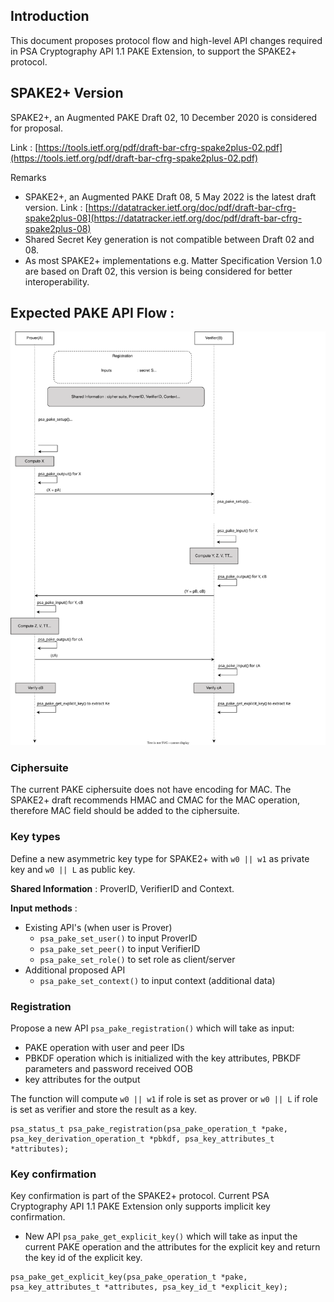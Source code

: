 Introduction
------------

This document proposes protocol flow and high-level API changes required in PSA Cryptography API 1.1 PAKE Extension, to support the SPAKE2+ protocol.

SPAKE2+ Version
---------------

SPAKE2+, an Augmented PAKE Draft 02, 10 December 2020 is considered for proposal.

Link : [https://tools.ietf.org/pdf/draft-bar-cfrg-spake2plus-02.pdf](https://tools.ietf.org/pdf/draft-bar-cfrg-spake2plus-02.pdf)

Remarks

*   SPAKE2+, an Augmented PAKE Draft 08, 5 May 2022 is the latest draft version. Link : [https://datatracker.ietf.org/doc/pdf/draft-bar-cfrg-spake2plus-08](https://datatracker.ietf.org/doc/pdf/draft-bar-cfrg-spake2plus-08)
*   Shared Secret Key generation is not compatible between Draft 02 and 08.
*   As most SPAKE2+ implementations e.g. Matter Specification Version 1.0 are based on Draft 02, this version is being considered for better interoperability.

Expected PAKE API Flow :
------------------------------------
![](SPAKE2PLUS.svg)


### Ciphersuite

The current PAKE ciphersuite does not have encoding for MAC. The SPAKE2+ draft recommends HMAC and CMAC for the MAC operation, therefore MAC field should be added to the ciphersuite.

### Key types

Define a new asymmetric key type for SPAKE2+ with `w0 || w1` as private key and `w0 || L` as public key.

**Shared Information** : ProverID, VerifierID and Context.

**Input methods** :

*   Existing API's (when user is Prover)
    *   `psa_pake_set_user()` to input ProverID
    *   `psa_pake_set_peer()` to input VerifierID
    *   `psa_pake_set_role()` to set role as client/server
*   Additional proposed API
    *   `psa_pake_set_context()` to input context (additional data)

### Registration

Propose a new API `psa_pake_registration()` which will take as input:
* PAKE operation with user and peer IDs
* PBKDF operation which is initialized with the key attributes, PBKDF parameters and password received OOB
* key attributes for the output

The function will compute `w0 || w1` if role is set as prover or `w0 || L` if role is set as verifier and store the result as a key.

```
psa_status_t psa_pake_registration(psa_pake_operation_t *pake, psa_key_derivation_operation_t *pbkdf, psa_key_attributes_t *attributes);
```

### Key confirmation

Key confirmation is part of the SPAKE2+ protocol. Current PSA Cryptography API 1.1 PAKE Extension only supports implicit key confirmation.

*   New API `psa_pake_get_explicit_key()`  which will take as input the current PAKE operation and the attributes for the explicit key and return the key id of the explicit key.
  ```
  psa_pake_get_explicit_key(psa_pake_operation_t *pake, psa_key_attributes_t *attributes, psa_key_id_t *explicit_key);
  ```

